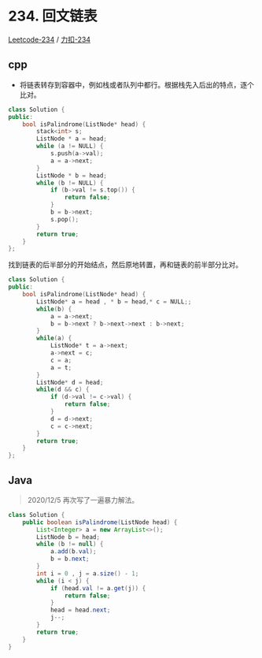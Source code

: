 # 234. 回文链表

[Leetcode-234](https://leetcode.com/problems/palindrome-linked-list/) / [力扣-234](https://leetcode-cn.com/problems/palindrome-linked-list/)


## cpp

* 将链表转存到容器中，例如栈或者队列中都行。根据栈先入后出的特点，逐个比对。

```cpp
class Solution {
public:
    bool isPalindrome(ListNode* head) {
        stack<int> s;
        ListNode * a = head;
        while (a != NULL) {
            s.push(a->val);
            a = a->next;
        }
        ListNode * b = head;
        while (b != NULL) {
            if (b->val != s.top()) {
                return false;
            }
            b = b->next;
            s.pop();
        }
        return true;
    }
};
```

找到链表的后半部分的开始结点，然后原地转置，再和链表的前半部分比对。

```cpp
class Solution {
public:
    bool isPalindrome(ListNode* head) {
        ListNode* a = head , * b = head,* c = NULL;;
        while(b) {
            a = a->next;
            b = b->next ? b->next->next : b->next;
        }
        while(a) {
            ListNode* t = a->next;
            a->next = c;
            c = a;
            a = t;
        }
        ListNode* d = head;
        while(d && c) {
            if (d->val != c->val) {
                return false;
            }
            d = d->next;
            c = c->next;
        }
        return true;
    }
};
```
## Java

> 2020/12/5 再次写了一遍暴力解法。

```java
class Solution {
    public boolean isPalindrome(ListNode head) {
        List<Integer> a = new ArrayList<>();
        ListNode b = head;
        while (b != null) {
            a.add(b.val);
            b = b.next;
        }
        int i = 0 , j = a.size() - 1;
        while (i < j) {
            if (head.val != a.get(j)) {
                return false;
            }
            head = head.next;
            j--;
        }
        return true;
    }
}
```